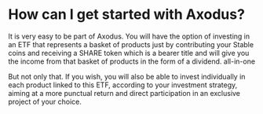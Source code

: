 # How can I get started with Axodus?

It is very easy to be part of Axodus. You will have the option of investing in an ETF that represents a basket of products just by contributing your Stable coins and receiving a SHARE token which is a bearer title and will give you the income from that basket of products in the form of a dividend. all-in-one

But not only that. If you wish, you will also be able to invest individually in each product linked to this ETF, according to your investment strategy, aiming at a more punctual return and direct participation in an exclusive project of your choice.
